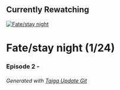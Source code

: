 ﻿
## Currently Rewatching

[![Fate/stay night](https://s4.anilist.co/file/anilistcdn/media/anime/cover/medium/bx356-mTpMvtillumS.png)](https://anilist.co/anime/356)

# Fate/stay night (1/24)

### Episode 2 - 

###### *Generated with [Taiga Update Git](https://github.com/nike4613/taiga-update-git)*